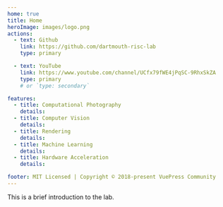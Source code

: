 ```yaml
---
home: true
title: Home
heroImage: images/logo.png
actions:
  - text: Github
    link: https://github.com/dartmouth-risc-lab
    type: primary

  - text: YouTube
    link: https://www.youtube.com/channel/UCfx79fWE4jPqSC-9RhxSkZA
    type: primary
    # or `type: secondary`

features:
  - title: Computational Photography
    details: 
  - title: Computer Vision
    details:
  - title: Rendering
    details:
  - title: Machine Learning
    details:
  - title: Hardware Acceleration
    details:

footer: MIT Licensed | Copyright © 2018-present VuePress Community
---
```


This is a brief introduction to the lab.

<!-- This is the content of home page. Check [Home Page Docs][default-theme-home] for more details.

[default-theme-home]: https://vuejs.press/reference/default-theme/frontmatter.html#home-page -->
